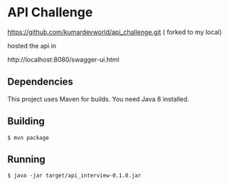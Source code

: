 # API Challenge
https://github.com/kumardevworld/api_challenge.git ( forked to my local)

hosted the api in 

http://localhost:8080/swagger-ui.html


## Dependencies

This project uses Maven for builds.
You need Java 8 installed.

## Building

```
$ mvn package
```

## Running

```
$ java -jar target/api_interview-0.1.0.jar
```